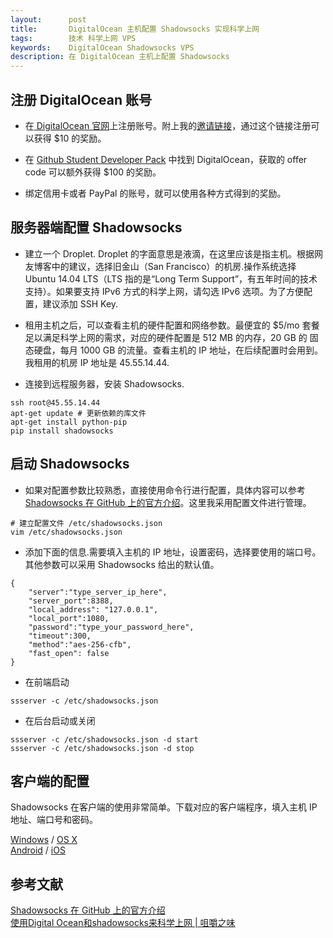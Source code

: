 ```yaml
---
layout:      post
title:       DigitalOcean 主机配置 Shadowsocks 实现科学上网
tags:        技术 科学上网 VPS
keywords:    DigitalOcean Shadowsocks VPS
description: 在 DigitalOcean 主机上配置 Shadowsocks
---
```


## 注册 DigitalOcean 账号
+ 在[ DigitalOcean 官网][DigitalOcean]上注册账号。附上我的[邀请链接][referral]，通过这个链接注册可以获得 $10 的奖励。

[DigitalOcean]: https://www.digitalocean.com/
[referral]: https://www.digitalocean.com/?refcode=dc8d6b59a467
[GithubStudent]: https://education.github.com/pack

+ 在 [Github Student Developer Pack][GithubStudent] 中找到 DigitalOcean，获取的 offer code 可以额外获得 $100 的奖励。

+ 绑定信用卡或者 PayPal 的账号，就可以使用各种方式得到的奖励。

## 服务器端配置 Shadowsocks

+ 建立一个 Droplet. Droplet 的字面意思是液滴，在这里应该是指主机。根据网友博客中的建议，选择旧金山（San Francisco）的机房.操作系统选择 Ubuntu 14.04 LTS（LTS 指的是“Long Term Support”，有五年时间的技术支持）。如果要支持 IPv6 方式的科学上网，请勾选 IPv6 选项。为了方便配置，建议添加 SSH Key.

+ 租用主机之后，可以查看主机的硬件配置和网络参数。最便宜的 $5/mo 套餐足以满足科学上网的需求，对应的硬件配置是 512 MB 的内存，20 GB 的 固态硬盘，每月 1000 GB 的流量。查看主机的 IP 地址，在后续配置时会用到。我租用的机房 IP 地址是 45.55.14.44.

+ 连接到远程服务器，安装 Shadowsocks.

```
ssh root@45.55.14.44
apt-get update # 更新依赖的库文件
apt-get install python-pip
pip install shadowsocks
```

## 启动 Shadowsocks

+ 如果对配置参数比较熟悉，直接使用命令行进行配置，具体内容可以参考 [Shadowsocks 在 GitHub 上的官方介绍][Shadowsocks]。这里我采用配置文件进行管理。

[Shadowsocks]: https://github.com/shadowsocks/shadowsocks

```
# 建立配置文件 /etc/shadowsocks.json
vim /etc/shadowsocks.json
```

+ 添加下面的信息.需要填入主机的 IP 地址，设置密码，选择要使用的端口号。其他参数可以采用 Shadowsocks 给出的默认值。

```
{
    "server":"type_server_ip_here",
    "server_port":8388,
    "local_address": "127.0.0.1",
    "local_port":1080,
    "password":"type_your_password_here",
    "timeout":300,
    "method":"aes-256-cfb",
    "fast_open": false
}
```

+ 在前端启动

```
ssserver -c /etc/shadowsocks.json
```

+ 在后台启动或关闭

```
ssserver -c /etc/shadowsocks.json -d start
ssserver -c /etc/shadowsocks.json -d stop
```
## 客户端的配置

Shadowsocks 在客户端的使用非常简单。下载对应的客户端程序，填入主机 IP 地址、端口号和密码。

[Windows][Shadowsocks_Windows] / [OS X][Shadowsocks_OSX]  
[Android][Shadowsocks_Android] / [iOS][Shadowsocks_iOS]

[Shadowsocks_Windows]: https://github.com/shadowsocks/shadowsocks-csharp
[Shadowsocks_OSX]: https://github.com/shadowsocks/shadowsocks-iOS/wiki/Shadowsocks-for-OSX-Help
[Shadowsocks_Android]: https://github.com/shadowsocks/shadowsocks-android
[Shadowsocks_iOS]: https://github.com/shadowsocks/shadowsocks-iOS/wiki/Help

## 参考文献
[Shadowsocks 在 GitHub 上的官方介绍][Shadowsocks]  
[使用Digital Ocean和shadowsocks来科学上网 | 咀嚼之味][jerryzou]

[jerryzou]: http://jerryzou.com/posts/shadowsocks-with-digitalocean/